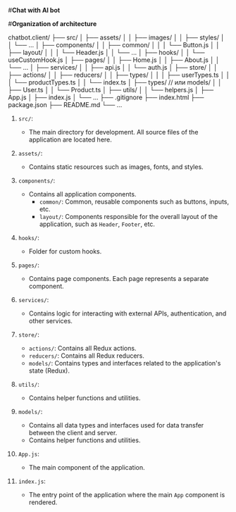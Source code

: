 #**Chat with AI bot**

#**Organization of architecture**

chatbot.client/
├── src/
│   ├── assets/
│   │   ├── images/
│   │   ├── styles/
│   │   └── ...
│   ├── components/
│   │   ├── common/
│   │   │   └── Button.js
│   │   ├── layout/
│   │   │   └── Header.js
│   │   └── ...
│   ├── hooks/
│   │   └── useCustomHook.js
│   ├── pages/
│   │   ├── Home.js
│   │   ├── About.js
│   │   └── ...
│   ├── services/
│   │   ├── api.js
│   │   └── auth.js
│   ├── store/
│   │   ├── actions/
│   │   ├── reducers/
│   │   ├── types/
│   │   │   ├── userTypes.ts
│   │   │   └── productTypes.ts
│   │   └── index.ts
│   ├── types/  // или models/
│   │   ├── User.ts
│   │   └── Product.ts
│   ├── utils/
│   │   └── helpers.js
│   ├── App.js
│   ├── index.js
│   └── ...
├── .gitignore
├── index.html
├── package.json
├── README.md
└── ...

1. `src/`:
   - The main directory for development. All source files of the application are located here.

2. `assets/`:
   - Contains static resources such as images, fonts, and styles.

3. `components/`:
   - Contains all application components.
     - `common/`: Common, reusable components such as buttons, inputs, etc.
     - `layout/`: Components responsible for the overall layout of the application, such as `Header`, `Footer`, etc.

4. `hooks/`:
   - Folder for custom hooks.

5. `pages/`:
   - Contains page components. Each page represents a separate component.

6. `services/`:
   - Contains logic for interacting with external APIs, authentication, and other services.

7. `store/`:
   - `actions/`: Contains all Redux actions.
   - `reducers/`: Contains all Redux reducers.
   - `models/`: Contains types and interfaces related to the application's state (Redux).

8. `utils/`:
   - Contains helper functions and utilities.

9. `models/`:
    - Contains all data types and interfaces used for data transfer between the client and server.
    - Contains helper functions and utilities.

10. `App.js`:
    - The main component of the application.

11. `index.js`:
    - The entry point of the application where the main `App` component is rendered.


